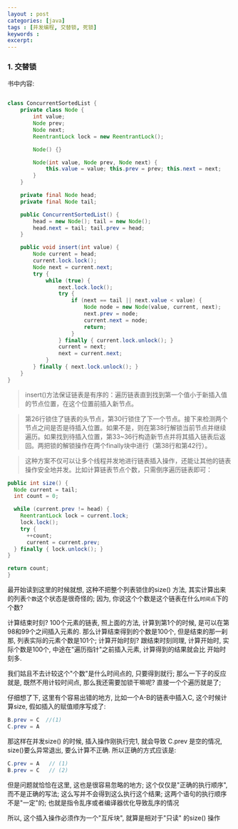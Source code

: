 ```yaml
---
layout : post
categories: [java]
tags : [并发编程, 交替锁, 死锁]
keywords :
excerpt:
---
```



### 1. 交替锁

书中内容:

>>

```java

class ConcurrentSortedList {
	private class Node {
		int value;
		Node prev;
		Node next;
		ReentrantLock lock = new ReentrantLock();

		Node() {}

		Node(int value, Node prev, Node next) {
			this.value = value; this.prev = prev; this.next = next;
		}
	}

	private final Node head;
	private final Node tail;

	public ConcurrentSortedList() {
		head = new Node(); tail = new Node();
		head.next = tail; tail.prev = head;
	}

	public void insert(int value) {
		Node current = head;
		current.lock.lock();
		Node next = current.next;
		try {
			while (true) {
				next.lock.lock();
				try {
					if (next == tail || next.value < value) {
						Node node = new Node(value, current, next);
						next.prev = node;
						current.next = node;
						return;
					}
				} finally { current.lock.unlock(); }
				current = next;
				next = current.next;
			}
		} finally { next.lock.unlock(); }
	}
}
```
>insert()方法保证链表是有序的：遍历链表直到找到第一个值小于新插入值的节点位置，在这个位置前插入新节点。

>第26行锁住了链表的头节点，第30行锁住了下一个节点。接下来检测两个节点之间是否是待插入位置。如果不是，则在第38行解锁当前节点并继续遍历。如果找到待插入位置，第33~36行构造新节点并将其插入链表后返回。两把锁的解锁操作在两个finally块中进行（第38行和第42行）。

>这种方案不仅可以让多个线程并发地进行链表插入操作，还能让其他的链表操作安全地并发。比如计算链表节点个数，只需倒序遍历链表即可：

```java
public int size() {
  Node current = tail;
  int count = 0;

  while (current.prev != head) {
    ReentrantLock lock = current.lock;
    lock.lock();
    try {
      ++count;
      current = current.prev;
  } finally { lock.unlock(); }
}

return count;
}
```

最开始读到这里的时候就想, 这种不把整个列表锁住的size() 方法, 其实计算出来的列表`个数`这个状态是很奇怪的; 因为, 你说这个个数是这个链表在什么`时间点`下的个数?

计算结束时刻? 100个元素的链表, 照上面的方法, 计算到第1个的时候, 是可以在第98和99个之间插入元素的. 那么计算结束得到的个数是100个, 但是结束的那一刹那, 列表实际的元素个数是101个; 计算开始时刻? 跟结束时刻同理, 计算开始时, 实际个数是100个, 中途在"遍历指针"之前插入元素, 计算得到的结果就会比 开始时刻多.

我们姑且不去计较这个"个数"是什么时间点的, 只要得到就行; 那么一下子的反应就是, 既然不用计较时间点, 那么我还需要加锁干嘛呢? 直接一个个遍历就是了;

仔细想了下, 这里有个容易出错的地方, 比如一个A-B的链表中插入C, 这个时候计算size, 假如插入的赋值顺序写成了:

```java
B.prev = C  //(1)
C.prev = A
```

那这样在并发size() 的时候, 插入操作刚执行完1, 就会导致 C.prev 是空的情况, size()要么异常退出, 要么计算不正确. 所以正确的方式应该是:

```java
C.prev = A   // (1)
B.prev = C   // (2)
```

但是问题就恰恰在这里, 这也是很容易忽略的地方; 这个仅仅是"正确的执行顺序", 而不是正确的写法; 这么写并不会得到这么执行这个结果; 这两个语句的执行顺序不是"一定"的; 也就是指令乱序或者编译器优化导致乱序的情况

所以, 这个插入操作必须作为一个"互斥块", 就算是相对于"只读" 的size() 操作
